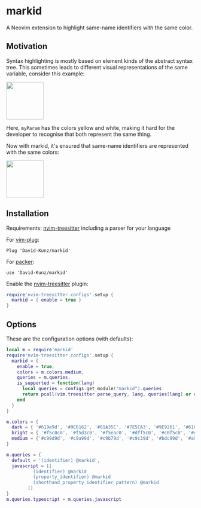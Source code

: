 # markid

A Neovim extension to highlight same-name identifiers with the same color.

## Motivation

Syntax highlighting is mostly based on element kinds of the abstract syntax tree.
This sometimes leads to different visual representations of the same variable, consider this example:

<img src="https://user-images.githubusercontent.com/1009936/189521828-cca98d82-1959-4c7f-8d54-8f9bd9ceaa65.png" height="100">

Here, `myParam` has the colors yellow and white, making it hard for the developer to recognise that both represent the same thing.

Now with markid, it's ensured that same-name identifiers are represented with the same colors:

<img src="https://user-images.githubusercontent.com/1009936/189521962-680a28f2-2351-4c8c-96b1-12cc67ff59f4.png" height="100">



## Installation

Requirements: [nvim-treesitter](https://github.com/nvim-treesitter/nvim-treesitter) including a parser for your language

For [vim-plug](https://github.com/junegunn/vim-plug):
```
Plug 'David-Kunz/markid'
```
For [packer](https://github.com/wbthomason/packer.nvim):
```
use 'David-Kunz/markid'
```

Enable the [nvim-treesitter](https://github.com/nvim-treesitter/nvim-treesitter) plugin:

```lua
require'nvim-treesitter.configs'.setup {
  markid = { enable = true }
}
```

## Options

These are the configuration options (with defaults):

```lua
local m = require'markid'
require'nvim-treesitter.configs'.setup {
  markid = {
    enable = true,
    colors = m.colors.medium,
    queries = m.queries,
    is_supported = function(lang)
      local queries = configs.get_module("markid").queries
      return pcall(vim.treesitter.parse_query, lang, queries[lang] or queries['default'])
    end
  }
}

m.colors = {
  dark = { '#619e9d', '#9E6162', '#81A35C', '#7E5CA3', '#9E9261', '#616D9E', '#97687B', '#689784', '#999C63', '#66639C', '#967869', '#698796', '#9E6189', '#619E76' },
  bright = { '#f5c0c0', '#f5d3c0', '#f5eac0', '#dff5c0', '#c0f5c8', '#c0f5f1', '#c0dbf5', '#ccc0f5', '#f2c0f5' },
  medium = {'#c99d9d', '#c9a99d', '#c9b79d', '#c9c39d', '#bdc99d', '#a9c99d', '#9dc9b6', '#9dc2c9', '#9da9c9', '#b29dc9', '#c99dc1' }
}

m.queries = {
  default = '(identifier) @markid',
  javascript = [[
          (identifier) @markid
          (property_identifier) @markid
          (shorthand_property_identifier_pattern) @markid
        ]]
}
m.queries.typescript = m.queries.javascript
```
